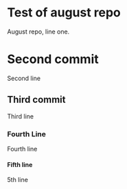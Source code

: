 # Test of august repo
August repo, line one.

# Second commit
Second line

## Third commit

Third line

### Fourth Line

Fourth line

#### Fifth line
5th line
